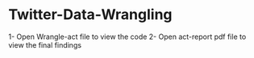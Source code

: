 # Twitter-Data-Wrangling
1- Open Wrangle-act file to view the code
2- Open act-report pdf file to view the final findings
